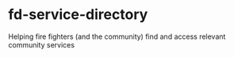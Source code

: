 # fd-service-directory
Helping fire fighters (and the community) find and access relevant community services
